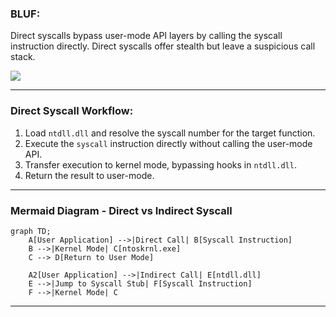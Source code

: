 ### **BLUF:**  
Direct syscalls bypass user-mode API layers by calling the syscall instruction directly. 
Direct syscalls offer stealth but leave a suspicious call stack.



![](https://i.imgur.com/wQ2pVhC.png)

---

### **Direct Syscall Workflow:**  
1. Load `ntdll.dll` and resolve the syscall number for the target function.  
2. Execute the `syscall` instruction directly without calling the user-mode API.  
3. Transfer execution to kernel mode, bypassing hooks in `ntdll.dll`.  
4. Return the result to user-mode.  



---

### **Mermaid Diagram - Direct vs Indirect Syscall**  

```mermaid
graph TD;
    A[User Application] -->|Direct Call| B[Syscall Instruction]
    B -->|Kernel Mode| C[ntoskrnl.exe]
    C --> D[Return to User Mode]
    
    A2[User Application] -->|Indirect Call| E[ntdll.dll]
    E -->|Jump to Syscall Stub| F[Syscall Instruction]
    F -->|Kernel Mode| C
```

---

